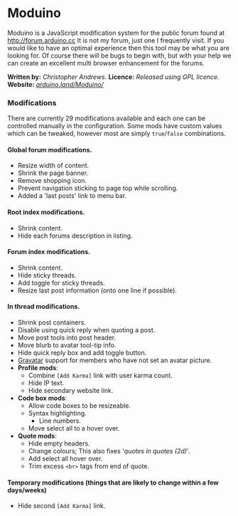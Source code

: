 
# Moduino

Moduino is a JavaScript modification system for the public forum found at http://forum.arduino.cc 
It is not my forum, just one I frequently visit. If you would like to have an optimal experience then this 
tool may be what you are looking for. Of course there will be bugs to begin with, but with your help we can create
an excellent multi browser enhancement for the forums. 

**Written by:**	*Christopher Andrews.*
**Licence:** *Released using GPL licence.*
**Website:** *[arduino.land/Moduino/](http://arduino.land/Moduino/)*

### Modifications

There are currently 29 modifications available and each one can be controlled manually in the configuration.
Some mods have custom values which can be tweaked, however most are simply `true`/`false` combinations.

#### Global forum modifications.

* Resize width of content.
* Shrink the page banner.
* Remove shopping icon.
* Prevent navigation sticking to page top while scrolling.
* Added a 'last posts' link to menu bar.

#### Root index modifications.
* Shrink content.
* Hide each forums description in listing.

#### Forum index modifications.

* Shrink content.
* Hide sticky threads.
* Add toggle for sticky threads.
* Resize last post information (onto one line if possible).

#### In thread modifications.

* Shrink post containers.
* Disable using quick reply when quoting a post.
* Move post tools into post header.
* Move blurb to avatar tool-tip info.
* Hide quick reply box and add toggle button.
* [Gravatar](https://en.gravatar.com/) support for members who have not set an avatar picture.
* **Profile mods**:
	* Combine `[Add Karma]` link with user karma count.
	* Hide IP text.
	* Hide secondary website link.
* **Code box mods**:
	* Allow code boxes to be resizeable.
	* Syntax highlighting.
	    * Line numbers.
	* Move select all to a hover over.
* **Quote mods**:
	* Hide empty headers.
	* Change colours; This also fixes '*quotes in quotes (2d)*'.
	* Add select all hover over.
	* Trim excess `<br>` tags from end of quote.

#### Temporary modifications (things that are likely to change within a few days/weeks)
* Hide second `[Add Karma]` link.